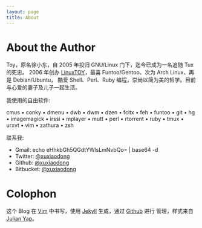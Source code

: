 ```yaml
---
layout: page
title: About
---
```


# About the Author

Toy，原名徐小东，自 2005 年投归 GNU/Linux 门下，迄今已成为一名追随 Tux 的死忠。
2006 年创办 [LinuxTOY][l]，最喜 Funtoo/Gentoo、次为 Arch Linux、再是 Debian/Ubuntu，
酷爱 Shell、Perl、Ruby 编程，崇尚以简为美的哲学。目前与心爱的妻子及儿子一起生活。

我使用的自由软件:

cmus • conky • dmenu • dwb • dwm • dzen • fcitx • feh • funtoo • git • hg • imagemagick • irssi • mplayer • mutt • perl • rtorrent • ruby • tmux • urxvt • vim • zathura • zsh

联系我:

+ Gmail:     echo eHhkbGh5QGdtYWlsLmNvbQo= | base64 -d
+ Twitter:   [@xuxiaodong][t]
+ Github:    [@xuxiaodong][g]
+ Bitbucket: [@xuxiaodong][b]

# Colophon

这个 Blog 在 [Vim][v] 中书写，使用 [Jekyll][j] 生成，通过 [Github][g] 进行
管理，样式来自 [Julian Yap][y]。

[l]: http://linuxtoy.org
[j]: http://jekyllrb.com
[g]: http://github.com
[v]: http://vim.org
[t]: https://twitter.com/xuxiaodong
[g]: https://github.com/xuxiaodong
[b]: https://bitbucket.org/xuxiaodong
[y]: http://julianyap.com
